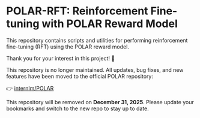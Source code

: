 # POLAR-RFT: Reinforcement Fine-tuning with POLAR Reward Model

This repository contains scripts and utilities for performing reinforcement fine-tuning (RFT) using the POLAR reward model.

Thank you for your interest in this project! 🙏

This repository is no longer maintained. All updates, bug fixes, and new features have been moved to the official POLAR repository:

👉 [internlm/POLAR](https://github.com/InternLM/POLAR)

This repository will be removed on **December 31, 2025**. Please update your bookmarks and switch to the new repo to stay up to date.
